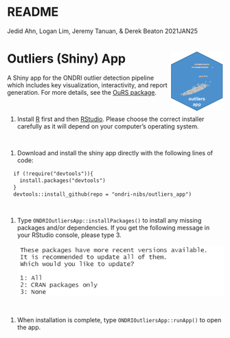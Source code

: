 README
================

Jedid Ahn, Logan Lim, Jeremy Tanuan, & Derek Beaton 2021JAN25

# Outliers (Shiny) App <img src='etc/logo.png' align="right" height="139"/>

A Shiny app for the ONDRI outlier detection pipeline which includes key
visualization, interactivity, and report generation. For more details,
see the [OuRS package](https://github.com/derekbeaton/OuRS).

<br>

1.  Install [R](https://cran.r-project.org/) first and then
    [RStudio](https://rstudio.com/products/rstudio/download/). Please
    choose the correct installer carefully as it will depend on your
    computer’s operating system.

<br>

1.  Download and install the shiny app directly with the following lines
    of code:

<!-- -->

      if (!require("devtools")){
        install.packages("devtools")
      }
      devtools::install_github(repo = "ondri-nibs/outliers_app")

<br>

1.  Type `ONDRIOutliersApp::installPackages()` to install any missing
    packages and/or dependencies. If you get the following message in
    your RStudio console, please type 3. <br><br>
    <img src='etc/package-update.png'>

<br>

1.  When installation is complete, type `ONDRIOutliersApp::runApp()` to
    open the app.
